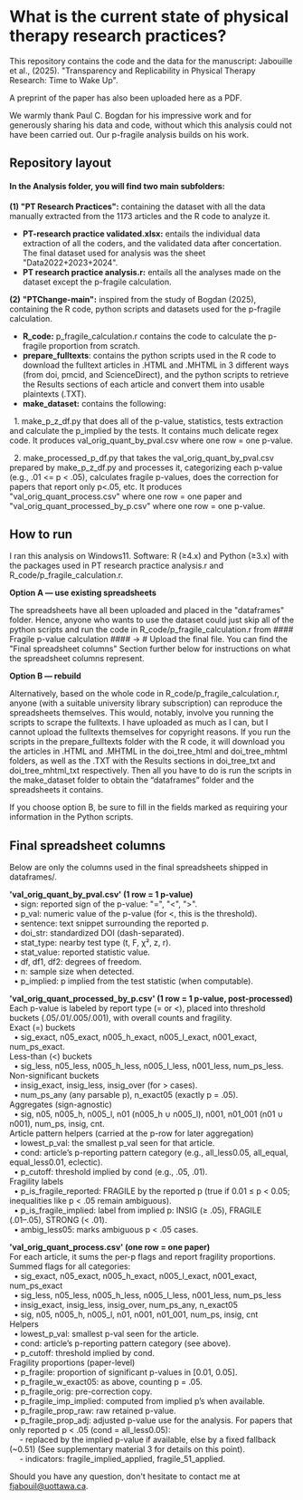 # **What is the current state of physical therapy research practices?**

This repository contains the code and the data for the manuscript: Jabouille et al., (2025). "Transparency and Replicability in Physical Therapy Research: Time to Wake Up".

A preprint of the paper has also been uploaded here as a PDF.

We warmly thank Paul C. Bogdan for his impressive work and for generously sharing his data and code, without which this analysis could not have been carried out. Our p-fragile analysis builds on his work.

## **Repository layout**

#### In the Analysis folder, you will find two main subfolders:

**(1) "PT Research Practices":** containing the dataset with all the data manually extracted from the 1173 articles and the R code to analyze it.

* **PT-research practice validated.xlsx:** entails the individual data extraction of all the coders, and the validated data after concertation. The final dataset used for analysis was the sheet "Data2022+2023+2024".
* **PT research practice analysis.r:** entails all the analyses made on the dataset except the p-fragile calculation.

**(2)** **"PTChange-main":** inspired from the study of Bogdan (2025), containing the R code, python scripts and datasets used for the p-fragile calculation.

* **R\_code:** p\_fragile\_calculation.r contains the code to calculate the p-fragile proportion from scratch.
* **prepare\_fulltexts**: contains the python scripts used in the R code to download the fulltext articles in .HTML and .MHTML in 3 different ways (from doi, pmcid, and ScienceDirect), and the python scripts to retrieve the Results sections of each article and convert them into usable plaintexts (.TXT).
* **make\_dataset:** contains the following:

     	1. make\_p\_z\_df.py that does all of the p-value, statistics, tests extraction and calculate the p\_implied by the tests. It contains much delicate 	regex code. It           produces val\_orig\_quant\_by\_pval.csv where one row = one p-value.

     	2. make\_processed\_p\_df.py that takes the val\_orig\_quant\_by\_pval.csv prepared by make\_p\_z\_df.py and processes it, categorizing each p-value 	(e.g., .01 <= p         < .05), calculates fragile p-values, does the correction for papers that report only p<.05, etc. It produces 	"val\_orig\_quant\_process.csv" where one row = one           paper and "val\_orig\_quant\_processed\_by\_p.csv" where one row = one p-value.


##    **How to run**

I ran this analysis on Windows11.
Software: R (≥4.x) and Python (≥3.x) with the packages used in PT research practice analysis.r and R\_code/p\_fragile\_calculation.r.

**Option A — use existing spreadsheets** 

The spreadsheets have all been uploaded and placed in the "dataframes" folder. Hence, anyone who wants to use the dataset could just skip all of the python scripts and run the code in R\_code/p\_fragile\_calculation.r from #### Fragile p-value calculation #### -> # Upload the final file. You can find the "Final spreadsheet columns" Section further below for instructions on what the spreadsheet columns represent.

**Option B — rebuild**

Alternatively, based on the whole code in R\_code/p\_fragile\_calculation.r, anyone (with a suitable university library subscription) can reproduce the spreadsheets themselves. This would, notably, involve you running the scripts to scrape the fulltexts. I have uploaded as much as I can, but I cannot upload the fulltexts themselves for copyright reasons. If you run the scripts in the prepare\_fulltexts folder with the R code, it will download you the articles in .HTML and .MHTML in the doi\_tree\_html and doi\_tree\_mhtml folders, as well as the .TXT with the Results sections in doi\_tree\_txt and doi\_tree\_mhtml\_txt respectively. Then all you have to do is run the scripts in the make\_dataset folder to obtain the “dataframes” folder and the spreadsheets it contains.

If you choose option B, be sure to fill in the fields marked as requiring your information in the Python scripts.

## **Final spreadsheet columns**

Below are only the columns used in the final spreadsheets shipped in dataframes/.

**'val\_orig\_quant\_by\_pval.csv' (1 row = 1 p-value)**  
&nbsp;&nbsp;• sign: reported sign of the p-value: "=", "<", ">".  
&nbsp;&nbsp;• p\_val: numeric value of the p-value (for <, this is the threshold).  
&nbsp;&nbsp;• sentence: text snippet surrounding the reported p.  
&nbsp;&nbsp;• doi\_str: standardized DOI (dash-separated).  
&nbsp;&nbsp;• stat\_type: nearby test type (t, F, χ², z, r).  
&nbsp;&nbsp;• stat\_value: reported statistic value.  
&nbsp;&nbsp;• df, df1, df2: degrees of freedom.  
&nbsp;&nbsp;• n: sample size when detected.  
&nbsp;&nbsp;• p\_implied: p implied from the test statistic (when computable).  

**'val\_orig\_quant\_processed\_by\_p.csv' (1 row = 1 p-value, post-processed)**  
Each p-value is labeled by report type (= or <), placed into threshold buckets (.05/.01/.005/.001), with overall counts and fragility.  
Exact (=) buckets  
&nbsp;&nbsp;• sig\_exact, n05\_exact, n005\_h\_exact, n005\_l\_exact, n001\_exact, num\_ps\_exact.  
Less-than (<) buckets  
&nbsp;&nbsp;• sig\_less, n05\_less, n005\_h\_less, n005\_l\_less, n001\_less, num\_ps\_less.  
Non-significant buckets  
&nbsp;&nbsp;• insig\_exact, insig\_less, insig\_over (for > cases).  
&nbsp;&nbsp;• num\_ps\_any (any parsable p), n\_exact05 (exactly p = .05).  
Aggregates (sign-agnostic)  
&nbsp;&nbsp;• sig, n05, n005\_h, n005\_l, n01 (n005\_h ∪ n005\_l), n001, n01\_001 (n01 ∪ n001), num\_ps, insig, cnt.  
Article pattern helpers (carried at the p-row for later aggregation)  
&nbsp;&nbsp;• lowest\_p\_val: the smallest p\_val seen for that article.  
&nbsp;&nbsp;• cond: article’s p-reporting pattern category (e.g., all\_less0.05, all\_equal, equal\_less0.01, eclectic).  
&nbsp;&nbsp;• p\_cutoff: threshold implied by cond (e.g., .05, .01).  
Fragility labels  
&nbsp;&nbsp;• p\_is\_fragile\_reported: FRAGILE by the reported p (true if 0.01 ≤ p < 0.05; inequalities like p < .05 remain ambiguous).  
&nbsp;&nbsp;• p\_is\_fragile\_implied: label from implied p: INSIG (≥ .05), FRAGILE (.01–.05), STRONG (< .01).  
&nbsp;&nbsp;• ambig\_less05: marks ambiguous p < .05 cases.  

**'val\_orig\_quant\_process.csv' (one row = one paper)**  
For each article, it sums the per-p flags and report fragility proportions.  
Summed flags for all categories:  
&nbsp;&nbsp;• sig\_exact, n05\_exact, n005\_h\_exact, n005\_l\_exact, n001\_exact, num\_ps\_exact  
&nbsp;&nbsp;• sig\_less, n05\_less, n005\_h\_less, n005\_l\_less, n001\_less, num\_ps\_less  
&nbsp;&nbsp;• insig\_exact, insig\_less, insig\_over, num\_ps\_any, n\_exact05  
&nbsp;&nbsp;• sig, n05, n005\_h, n005\_l, n01, n001, n01\_001, num\_ps, insig, cnt  
Helpers  
&nbsp;&nbsp;• lowest\_p\_val: smallest p-val seen for the article.  
&nbsp;&nbsp;• cond: article’s p-reporting pattern category (see above).  
&nbsp;&nbsp;• p\_cutoff: threshold implied by cond.  
Fragility proportions (paper-level)  
&nbsp;&nbsp;• p\_fragile: proportion of significant p-values in \[0.01, 0.05].  
&nbsp;&nbsp;• p\_fragile\_w\_exact05: as above, counting p = .05.  
&nbsp;&nbsp;• p\_fragile\_orig: pre-correction copy.  
&nbsp;&nbsp;• p\_fragile\_imp\_implied: computed from implied p’s when available.  
&nbsp;&nbsp;• p\_fragile\_prop\_raw: raw retained p-value.  
&nbsp;&nbsp;• p\_fragile\_prop\_adj: adjusted p-value use for the analysis. For papers that only reported p < .05 (cond = all\_less0.05):  
      &emsp;            - replaced by the implied p-value if available, else by a fixed fallback (~0.51) (See supplementary material 3 for details on this point).  
      &emsp;	      - indicators: fragile\_implied\_applied, fragile\_51\_applied.




  
  
 
Should you have any question, don't hesitate to contact me at fjabouil@uottawa.ca.























